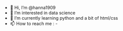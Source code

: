 - 👋 Hi, I’m @hanna1909
- 👀 I’m interested in data science 
- 🌱 I’m currently learning python and a bit of html/css
- 📫 How to reach me : - 

<!---
hanna1909/hanna1909 is a ✨ special ✨ repository because its `README.md` (this file) appears on your GitHub profile.
You can click the Preview link to take a look at your changes.
--->
